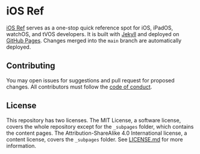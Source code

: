 # iOS Ref

[iOS Ref](https://iosref.com/) serves as a one-stop quick reference spot for iOS, iPadOS, watchOS, and tVOS developers. It is built with [Jekyll](https://jekyllrb.com/) and deployed on [GitHub Pages](https://pages.github.com/). Changes merged into the `main` branch are automatically deployed.

## Contributing

You may open issues for suggestions and pull request for proposed changes. All contributors must follow the [code of conduct](/CODE_OF_CONDUCT.md).

## License

This repository has two licenses. The MIT License, a software license, covers the whole repository except for the `_subpages` folder, which contains the content pages. The Attribution-ShareAlike 4.0 International license, a content license, covers the `_subpages` folder. See [LICENSE.md](/LICENSE.md) for more information.
